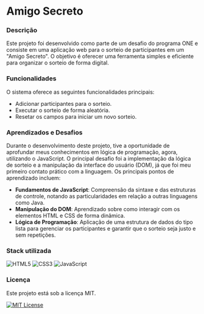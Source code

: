 
# Amigo Secreto

### Descrição

Este projeto foi desenvolvido como parte de um desafio do programa ONE e consiste em uma aplicação web para o sorteio de participantes em um "Amigo Secreto". O objetivo é oferecer uma ferramenta simples e eficiente para organizar o sorteio de forma digital.




### Funcionalidades

O sistema oferece as seguintes funcionalidades principais:

* Adicionar participantes para o sorteio.
* Executar o sorteio de forma aleatória.
* Resetar os campos para iniciar um novo sorteio.


### Aprendizados e Desafios

Durante o desenvolvimento deste projeto, tive a oportunidade de aprofundar meus conhecimentos em lógica de programação, agora, utilizando o JavaScript. O principal desafio foi a implementação da lógica de sorteio e a manipulação da interface do usuário (DOM), já que foi meu primeiro contato prático com a linguagem. Os principais pontos de aprendizado incluem:

* **Fundamentos de JavaScript**: Compreensão da sintaxe e das estruturas de controle, notando as particularidades em relação a outras linguagens como Java.
* **Manipulação do DOM**: Aprendizado sobre como interagir com os elementos HTML e CSS de forma dinâmica.
* **Lógica de Programação**: Aplicação de uma estrutura de dados do tipo lista para gerenciar os participantes e garantir que o sorteio seja justo e sem repetições.
### Stack utilizada


![HTML5](https://img.shields.io/badge/HTML5-E34F26?style=for-the-badge&logo=html5&logoColor=white)
![CSS3](https://img.shields.io/badge/CSS3-1572B6?style=for-the-badge&logo=css3&logoColor=white)
![JavaScript](https://img.shields.io/badge/JavaScript-F7DF1E?style=for-the-badge&logo=javascript&logoColor=black)




### Licença

Este projeto está sob a licença MIT.


[![MIT License](https://img.shields.io/badge/License-MIT-green.svg)](https://choosealicense.com/licenses/mit/)



